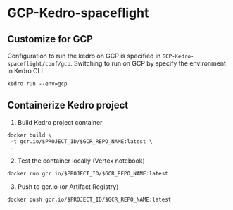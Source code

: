 # GCP-Kedro-spaceflight

## Customize for GCP

Configuration to run the kedro on GCP is specified in `GCP-Kedro-spaceflight/conf/gcp`.
Switching to run on GCP by specify the environment in Kedro CLI
```
kedro run --env=gcp
```


## Containerize Kedro project

1. Build Kedro project container
```
docker build \
 -t gcr.io/$PROJECT_ID/$GCR_REPO_NAME:latest \
 .
```
2. Test the container locally (Vertex notebook)
```
docker run gcr.io/$PROJECT_ID/$GCR_REPO_NAME:latest
```

3. Push to gcr.io (or Artifact Registry)
```
docker push gcr.io/$PROJECT_ID/$GCR_REPO_NAME:latest
```

